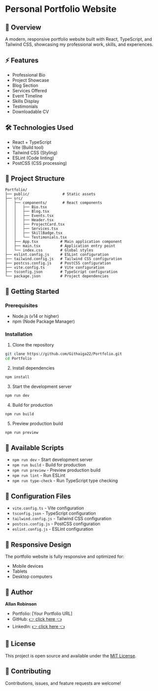 # Personal Portfolio Website

## 🚀 Overview
A modern, responsive portfolio website built with React, TypeScript, and Tailwind CSS, showcasing my professional work, skills, and experiences.

## ⚡ Features
- Professional Bio
- Project Showcase
- Blog Section
- Services Offered
- Event Timeline
- Skills Display
- Testimonials
- Downloadable CV

## 🛠️ Technologies Used
- React + TypeScript
- Vite (Build tool)
- Tailwind CSS (Styling)
- ESLint (Code linting)
- PostCSS (CSS processing)

## 📁 Project Structure
```
Portfolio/
├── public/               # Static assets
├── src/
│   ├── components/       # React components
│   │   ├── Bio.tsx
│   │   ├── Blog.tsx
│   │   ├── Events.tsx
│   │   ├── Header.tsx
│   │   ├── ProjectCard.tsx
│   │   ├── Services.tsx
│   │   ├── SkillBadge.tsx
│   │   └── Testimonials.tsx
│   ├── App.tsx          # Main application component
│   ├── main.tsx         # Application entry point
│   └── index.css        # Global styles
├── eslint.config.js     # ESLint configuration
├── tailwind.config.js   # Tailwind CSS configuration
├── postcss.config.js    # PostCSS configuration
├── vite.config.ts       # Vite configuration
├── tsconfig.json        # TypeScript configuration
└── package.json         # Project dependencies
```

## 🚀 Getting Started

### Prerequisites
- Node.js (v14 or higher)
- npm (Node Package Manager)

### Installation

1. Clone the repository
```bash
git clone https://github.com/Githaiga22/Portfolio.git
cd Portfolio
```

2. Install dependencies
```bash
npm install
```

3. Start the development server
```bash
npm run dev
```

4. Build for production
```bash
npm run build
```

5. Preview production build
```bash
npm run preview
```

## 📝 Available Scripts
- `npm run dev` - Start development server
- `npm run build` - Build for production
- `npm run preview` - Preview production build
- `npm run lint` - Run ESLint
- `npm run type-check` - Run TypeScript type checking

## 🔧 Configuration Files
- `vite.config.ts` - Vite configuration
- `tsconfig.json` - TypeScript configuration
- `tailwind.config.js` - Tailwind CSS configuration
- `postcss.config.js` - PostCSS configuration
- `eslint.config.js` - ESLint configuration

## 📱 Responsive Design
The portfolio website is fully responsive and optimized for:
- Mobile devices
- Tablets
- Desktop computers

## 👤 Author
**Allan Robinson**
- Portfolio: [Your Portfolio URL]
- GitHub: [👉 click here 👈](https://github.com/Githaiga22)
- LinkedIn: [👉 click here 👈](https://www.linkedin.com/in/allan-robinson-3b54511a4/)

## 📄 License
This project is open source and available under the [MIT License](LICENSE).

## 🤝 Contributing
Contributions, issues, and feature requests are welcome!


